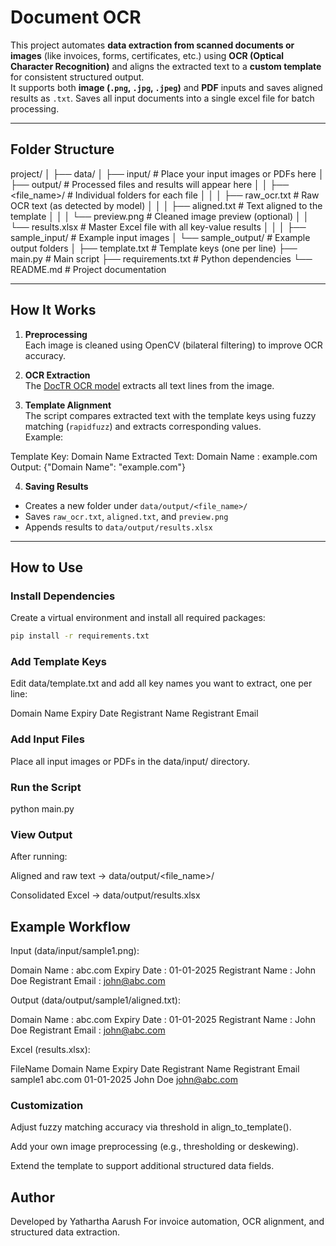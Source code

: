 # Document OCR

This project automates **data extraction from scanned documents or images** (like invoices, forms, certificates, etc.) using **OCR (Optical Character Recognition)** and aligns the extracted text to a **custom template** for consistent structured output.  
It supports both **image (`.png`, `.jpg`, `.jpeg`)** and **PDF** inputs and saves aligned results as `.txt`.
Saves all input documents into a single excel file for batch processing.

---

## Folder Structure

project/
│
├── data/
│ ├── input/ # Place your input images or PDFs here
│ ├── output/ # Processed files and results will appear here
│ │ ├── <file_name>/ # Individual folders for each file
│ │ │ ├── raw_ocr.txt # Raw OCR text (as detected by model)
│ │ │ ├── aligned.txt # Text aligned to the template
│ │ │ └── preview.png # Cleaned image preview (optional)
│ │ └── results.xlsx # Master Excel file with all key-value results
│ │
│ ├── sample_input/ # Example input images
│ └── sample_output/ # Example output folders
│
├── template.txt # Template keys (one per line)
├── main.py # Main script
├── requirements.txt # Python dependencies
└── README.md # Project documentation


---

## How It Works

1. **Preprocessing**  
   Each image is cleaned using OpenCV (bilateral filtering) to improve OCR accuracy.

2. **OCR Extraction**  
   The [DocTR OCR model](https://mindee.github.io/doctr) extracts all text lines from the image.

3. **Template Alignment**  
   The script compares extracted text with the template keys using fuzzy matching (`rapidfuzz`) and extracts corresponding values.  
   Example:

Template Key: Domain Name
Extracted Text: Domain Name : example.com
Output: {"Domain Name": "example.com"}


4. **Saving Results**  
- Creates a new folder under `data/output/<file_name>/`  
- Saves `raw_ocr.txt`, `aligned.txt`, and `preview.png`  
- Appends results to `data/output/results.xlsx`  

---

## How to Use

### Install Dependencies

Create a virtual environment and install all required packages:

```bash
pip install -r requirements.txt
```

### Add Template Keys

Edit data/template.txt and add all key names you want to extract, one per line:

Domain Name
Expiry Date
Registrant Name
Registrant Email

### Add Input Files

Place all input images or PDFs in the data/input/ directory.

### Run the Script
python main.py

### View Output

After running:

Aligned and raw text → data/output/<file_name>/

Consolidated Excel → data/output/results.xlsx

## Example Workflow

Input (data/input/sample1.png):

Domain Name : abc.com
Expiry Date : 01-01-2025
Registrant Name : John Doe
Registrant Email : john@abc.com


Output (data/output/sample1/aligned.txt):

Domain Name : abc.com
Expiry Date : 01-01-2025
Registrant Name : John Doe
Registrant Email : john@abc.com


Excel (results.xlsx):

FileName	Domain Name	 Expiry Date	 Registrant Name	 Registrant Email
sample1	    abc.com	     01-01-2025	     John Doe	         john@abc.com

### Customization

Adjust fuzzy matching accuracy via threshold in align_to_template().

Add your own image preprocessing (e.g., thresholding or deskewing).

Extend the template to support additional structured data fields.


## Author

Developed by Yathartha Aarush
For invoice automation, OCR alignment, and structured data extraction.


